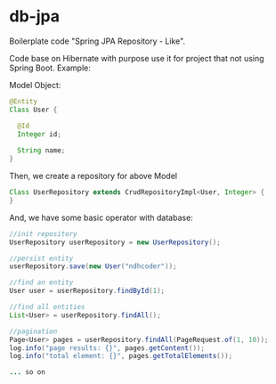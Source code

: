 # db-jpa
Boilerplate code "Spring JPA Repository - Like". 

Code base on Hibernate with purpose use it for project that not using Spring Boot.
Example:

Model Object: 
```java
@Entity
Class User {

  @Id
  Integer id;
  
  String name;
}
```

Then, we create a repository for above Model
```java
Class UserRepository extends CrudRepositoryImpl<User, Integer> {
}
```

And, we have some basic operator with database:
```java
//init repository
UserRepository userRepository = new UserRepository();

//persist entity
userRepository.save(new User("ndhcoder"));

//find an entity
User user = userRepository.findById(1);

//find all entities
List<User> = userRepository.findAll();

//pagination
Page<User> pages = userRepository.findAll(PageRequest.of(1, 10));
log.info("page results: {}", pages.getContent());
log.info("total element: {}", pages.getTotalElements());

... so on
```
